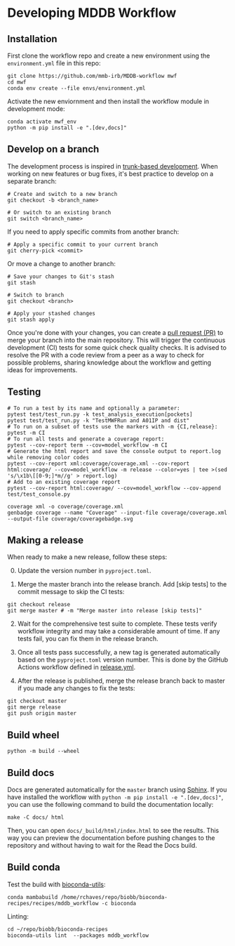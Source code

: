 # Developing MDDB Workflow

## Installation

First clone the workflow repo and create a new environment using the `environment.yml` file in this repo:

``` shell
git clone https://github.com/mmb-irb/MDDB-workflow mwf
cd mwf
conda env create --file envs/environment.yml
```

Activate the new enviornment and then install the workflow module in development mode:

``` shell
conda activate mwf_env
python -m pip install -e ".[dev,docs]"
```

## Develop on a branch

The development process is inspired in [trunk-based development](https://trunkbaseddevelopment.com/). When working on new features or bug fixes, it's best practice to develop on a separate branch:

```shell
# Create and switch to a new branch
git checkout -b <branch_name>

# Or switch to an existing branch
git switch <branch_name>
```
If you need to apply specific commits from another branch:

```shell
# Apply a specific commit to your current branch
git cherry-pick <commit>
```

Or move a change to another branch:
```shell
# Save your changes to Git's stash
git stash

# Switch to branch
git checkout <branch>

# Apply your stashed changes
git stash apply  
```

Once you're done with your changes, you can create a [pull request (PR)](https://github.com/mmb-irb/MDDB-workflow/pulls) to merge your branch into the main repository. This will trigger the continuous development (CI) tests for some quick check quality checks. It is advised to resolve the PR  with a code review from a peer as a way to check for possible problems, sharing knowledge about the workflow and getting ideas for improvements.

## Testing
```shell
# To run a test by its name and optionally a parameter:
pytest test/test_run.py -k test_analysis_execution[pockets]
pytest test/test_run.py -k "TestMWFRun and A01IP and dist"
# To run on a subset of tests use the markers with -m {CI,release}:
pytest -m CI
# To run all tests and generate a coverage report:
pytest --cov-report term --cov=model_workflow -m CI
# Generate the html report and save the console output to report.log while removing color codes
pytest --cov-report xml:coverage/coverage.xml --cov-report html:coverage/ --cov=model_workflow -m release --color=yes | tee >(sed 's/\x1b\[[0-9;]*m//g' > report.log)
# Add to an existing coverage report
pytest --cov-report html:coverage/ --cov=model_workflow --cov-append test/test_console.py
```
```shell
coverage xml -o coverage/coverage.xml
genbadge coverage --name "Coverage" --input-file coverage/coverage.xml  --output-file coverage/coveragebadge.svg
```

## Making a release

When ready to make a new release, follow these steps:

0. Update the version number in `pyproject.toml`.

1. Merge the master branch into the release branch. Add [skip tests] to the commit message to skip the CI tests:

```shell
git checkout release
git merge master # -m "Merge master into release [skip tests]"
```

2. Wait for the comprehensive test suite to complete. These tests verify workflow integrity and may take a considerable amount of time. If any tests fail, you can fix them in the release branch.

3. Once all tests pass successfully, a new tag is generated automatically based on the `pyproject.toml` version number. This is done by the GitHub Actions workflow defined in [release.yml](.github/workflows/release.yml).

4. After the release is published, merge the release branch back to master if you made any changes to fix the tests:

```shell
git checkout master
git merge release
git push origin master
``` 

## Build wheel

`python -m build --wheel`

## Build docs
Docs are generated automatically for the `master` branch using [Sphinx](https://www.sphinx-doc.org/en/master/). If you have installed the workflow with `python -m pip install -e ".[dev,docs]"`, you can use the following command to build the documentation locally:
```shell
make -C docs/ html
```

Then, you can open `docs/_build/html/index.html` to see the results. This way you can preview the documentation before pushing changes to the repository and without having to wait for the Read the Docs build.

## Build conda

Test the build with [bioconda-utils](https://bioconda.github.io/contributor/building-locally.html):

```shell
conda mambabuild /home/rchaves/repo/biobb/bioconda-recipes/recipes/mddb_workflow -c bioconda
```

Linting:
```shell
cd ~/repo/biobb/bioconda-recipes
bioconda-utils lint  --packages mddb_workflow
```